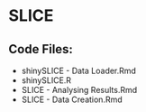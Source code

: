# SLICE
## Code Files:
* shinySLICE - Data Loader.Rmd
* shinySLICE.R
* SLICE - Analysing Results.Rmd
* SLICE - Data Creation.Rmd
